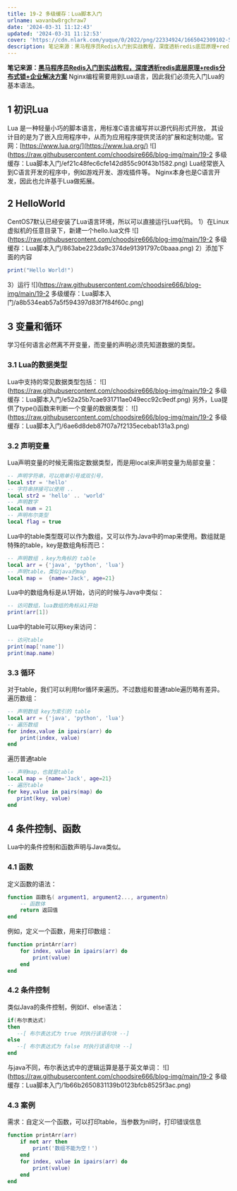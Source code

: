 ```yaml
---
title: 19-2 多级缓存：Lua脚本入门
urlname: wavanbw8rgchraw7
date: '2024-03-31 11:12:43'
updated: '2024-03-31 11:12:53'
cover: 'https://cdn.nlark.com/yuque/0/2022/png/22334924/1665042309102-5b02d70e-becd-4955-9c24-91c8367e8c80.png'
description: 笔记来源：黑马程序员Redis入门到实战教程，深度透析redis底层原理+redis分布式锁+企业解决方案Nginx编程需要用到Lua语言，因此我们必须先入门Lua的基本语法。1 初识LuaLua 是一种轻量小巧的脚本语言，用标准C语言编写并以源代码形式开放， 其设计目的是为了嵌入应用程序中，...
---
```

**笔记来源：**[**黑马程序员Redis入门到实战教程，深度透析redis底层原理+redis分布式锁+企业解决方案**](https://www.bilibili.com/video/BV1cr4y1671t/?spm_id_from=333.337.search-card.all.click&vd_source=e8046ccbdc793e09a75eb61fe8e84a30)
Nginx编程需要用到Lua语言，因此我们必须先入门Lua的基本语法。
## 1 初识Lua
Lua 是一种轻量小巧的脚本语言，用标准C语言编写并以源代码形式开放， 其设计目的是为了嵌入应用程序中，从而为应用程序提供灵活的扩展和定制功能。官网：[https://www.lua.org/](https://www.lua.org/)
![](https://raw.githubusercontent.com/choodsire666/blog-img/main/19-2 多级缓存：Lua脚本入门/ef21c48fec6cfe142d855c90f43b1582.png)
Lua经常嵌入到C语言开发的程序中，例如游戏开发、游戏插件等。
Nginx本身也是C语言开发，因此也允许基于Lua做拓展。
## 2 HelloWorld
CentOS7默认已经安装了Lua语言环境，所以可以直接运行Lua代码。
1）在Linux虚拟机的任意目录下，新建一个hello.lua文件
![](https://raw.githubusercontent.com/choodsire666/blog-img/main/19-2 多级缓存：Lua脚本入门/863abe223da9c374de91391797c0baaa.png)
2）添加下面的内容
```lua
print("Hello World!")
```
3）运行
![](https://raw.githubusercontent.com/choodsire666/blog-img/main/19-2 多级缓存：Lua脚本入门/a8b534eab57a5f594397d83f7f84f60c.png)
## 3 变量和循环
学习任何语言必然离不开变量，而变量的声明必须先知道数据的类型。
### 3.1 Lua的数据类型
Lua中支持的常见数据类型包括：
![](https://raw.githubusercontent.com/choodsire666/blog-img/main/19-2 多级缓存：Lua脚本入门/e52a25b7cae931711ae049ecc92c9edf.png)
另外，Lua提供了type()函数来判断一个变量的数据类型：
![](https://raw.githubusercontent.com/choodsire666/blog-img/main/19-2 多级缓存：Lua脚本入门/6ae6d8deb87f07a7f2135ecebab131a3.png) 
### 3.2 声明变量
Lua声明变量的时候无需指定数据类型，而是用local来声明变量为局部变量：
```lua
-- 声明字符串，可以用单引号或双引号，
local str = 'hello'
-- 字符串拼接可以使用 ..
local str2 = 'hello' .. 'world'
-- 声明数字
local num = 21
-- 声明布尔类型
local flag = true
```
Lua中的table类型既可以作为数组，又可以作为Java中的map来使用。数组就是特殊的table，key是数组角标而已：
```lua
-- 声明数组 ，key为角标的 table
local arr = {'java', 'python', 'lua'}
-- 声明table，类似java的map
local map =  {name='Jack', age=21}
```

Lua中的数组角标是从1开始，访问的时候与Java中类似：
```lua
-- 访问数组，lua数组的角标从1开始
print(arr[1])
```

Lua中的table可以用key来访问：
```lua
-- 访问table
print(map['name'])
print(map.name)
```
### 3.3 循环
对于table，我们可以利用for循环来遍历。不过数组和普通table遍历略有差异。
遍历数组：
```lua
-- 声明数组 key为索引的 table
local arr = {'java', 'python', 'lua'}
-- 遍历数组
for index,value in ipairs(arr) do
    print(index, value) 
end
```

遍历普通table
```lua
-- 声明map，也就是table
local map = {name='Jack', age=21}
-- 遍历table
for key,value in pairs(map) do
   print(key, value) 
end
```
## 4 条件控制、函数
Lua中的条件控制和函数声明与Java类似。
### 4.1 函数
定义函数的语法：
```lua
function 函数名( argument1, argument2..., argumentn)
    -- 函数体
    return 返回值
end
```

例如，定义一个函数，用来打印数组：
```lua
function printArr(arr)
    for index, value in ipairs(arr) do
        print(value)
    end
end
```

### 4.2 条件控制
类似Java的条件控制，例如if、else语法：
```lua
if(布尔表达式)
then
   --[ 布尔表达式为 true 时执行该语句块 --]
else
   --[ 布尔表达式为 false 时执行该语句块 --]
end
```
与java不同，布尔表达式中的逻辑运算是基于英文单词：
![](https://raw.githubusercontent.com/choodsire666/blog-img/main/19-2 多级缓存：Lua脚本入门/1b66b2650831139b0123bfcb8525f3ac.png)
### 4.3 案例
需求：自定义一个函数，可以打印table，当参数为nil时，打印错误信息
```lua
function printArr(arr)
    if not arr then
        print('数组不能为空！')
    end
    for index, value in ipairs(arr) do
        print(value)
    end
end
```

